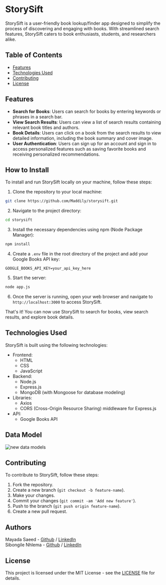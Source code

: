 # StorySift

StorySift is a user-friendly book lookup/finder app designed to simplify the process of discovering and engaging with books. With streamlined search features, StorySift caters to book enthusiasts, students, and researchers alike.

## Table of Contents

- [Features](#features)
- [Technologies Used](#technologies-used)
- [Contributing](#contributing)
- [License](#license)

## Features

- **Search for Books**: Users can search for books by entering keywords or phrases in a search bar.
- **View Search Results**: Users can view a list of search results containing relevant book titles and authors.
- **Book Details**: Users can click on a book from the search results to view detailed information, including the book summary and cover image.
- **User Authentication**: Users can sign up for an account and sign in to access personalized features such as saving favorite books and receiving personalized recommendations.

## How to Install

To install and run StorySift locally on your machine, follow these steps:

1. Clone the repository to your local machine:
```bash
git clone https://github.com/Maddily/storysift.git
```
2. Navigate to the project directory:
```bash
cd storysift
```
3. Install the necessary dependencies using npm (Node Package Manager):
```bash
npm install
```
4. Create a `.env` file in the root directory of the project and add your Google Books API key:
```
GOOGLE_BOOKS_API_KEY=your_api_key_here
```
5. Start the server:
```bash
node app.js
```
6. Once the server is running, open your web browser and navigate to `http://localhost:3000` to access StorySift.

That's it! You can now use StorySift to search for books, view search results, and explore book details.

## Technologies Used

StorySift is built using the following technologies:
* Frontend:
  * HTML
  * CSS
  * JavaScript
* Backend:
  * Node.js
  * Express.js
  * MongoDB (with Mongoose for database modeling)
* Libraries:
  * Axios
  * CORS (Cross-Origin Resource Sharing) middleware for Express.js
* API:
  * Google Books API

## Data Model
![new data models](https://github.com/Maddily/storysift/assets/68620670/72891c19-6638-4d7b-a34d-24dbbe7cfd9f)

## Contributing

To contribute to StorySift, follow these steps:

1. Fork the repository.
2. Create a new branch (`git checkout -b feature-name`).
3. Make your changes.
4. Commit your changes (`git commit -am 'Add new feature'`).
5. Push to the branch (`git push origin feature-name`).
6. Create a new pull request.

## Authors

Mayada Saeed - <a href="https://github.com/Maddily">Github</a> / <a href="https://www.linkedin.com/in/mayadase/">LinkedIn</a><br>
Sibongile Nhlema - <a href="https://github.com/Sibongile-Nhlema">Github</a> / <a href="https://www.linkedin.com/in/sibongile-nhlema/">LinkedIn</a><br>

## License

This project is licensed under the MIT License - see the [LICENSE](LICENSE) file for details.
